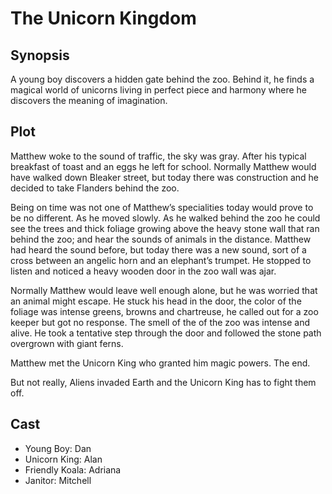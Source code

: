 # The Unicorn Kingdom

## Synopsis

A young boy discovers a hidden gate behind the zoo.
Behind it, he finds a magical world of unicorns living in perfect piece and harmony where he discovers the meaning of imagination.

## Plot

Matthew woke to the sound of traffic, the sky was gray.
After his typical breakfast of toast and an eggs he left for school.
Normally Matthew would have walked down Bleaker street, but today there was construction and he decided to take Flanders behind the zoo.

Being on time was not one of Matthew’s specialities today would prove to be no different.
As he moved slowly.
As he walked behind the zoo he could see the trees and thick foliage growing above the heavy stone wall that ran behind the zoo; and hear the sounds of animals in the distance.
Matthew had heard the sound before, but today there was a new sound, sort of a cross between an angelic horn and an elephant’s trumpet.
He stopped to listen and noticed a heavy wooden door in the zoo wall was ajar.

Normally Matthew would leave well enough alone, but he was worried that an animal might escape.
He stuck his head in the door, the color of the foliage was intense greens, browns and chartreuse, he called out for a zoo keeper but got no response.
The smell of the of the zoo was intense and alive.
He took a tentative step through the door and followed the stone path overgrown with giant ferns.

Matthew met the Unicorn King who granted him magic powers.
The end.

But not really, Aliens invaded Earth and the Unicorn King has to fight them off.

## Cast

* Young Boy: Dan
* Unicorn King: Alan
* Friendly Koala: Adriana
* Janitor: Mitchell
